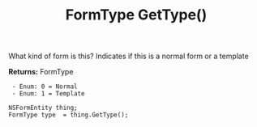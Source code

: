 ﻿---
uid: crmscript_ref_NSFormEntity_GetType
title: FormType GetType()
intellisense: NSFormEntity.GetType
keywords: NSFormEntity, GetType
so.topic: reference
---

What kind of form is this? Indicates if this is a normal form or a template

**Returns:** FormType

     - Enum: 0 = Normal 
     - Enum: 1 = Template 

```crmscript
NSFormEntity thing;
FormType type  = thing.GetType();
```


